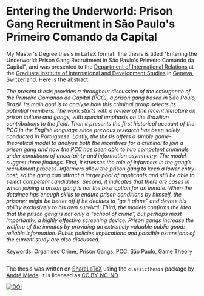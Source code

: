 Entering the Underworld: Prison Gang Recruitment in São Paulo's Primeiro Comando da Capital
====================

My Master's Degree thesis in LaTeX format. The thesis is titled "Entering the Underworld: Prison Gang Recruitment
in São Paulo's Primeiro Comando da Capital", and was presented to the [Department of International Relations](http://graduateinstitute.ch/home/study/academicdepartments/international-relations-politic.html) at the [Graduate Institute of International and Development Studies](http://graduateinstitute.ch/) in [Geneva, Switzerland](http://en.wikipedia.org/wiki/Geneva). Here is the abstract:


*The present thesis provides a throughout discussion of the emergence of the Primeiro Comando da Capital (PCC), a prison gang based in São Paulo, Brazil. Its main goal is to analyse how this criminal group selects its potential members. The work starts with a review of the recent literature on prison culture and gangs, with special emphasis on the Brazilian contributions to the field. Then it presents the first historical account of the PCC in the English language since previous research has been solely conducted in Portuguese. Lastly, the thesis offers a simple game-theoretical model to analyse both the incentives for a criminal to join a prison gang and how the PCC has been able to hire competent criminals under conditions of uncertainty and information asymmetry. The model suggest three findings. First, it stresses the role of informers in the gang’s recruitment process. Informers allow the prison gang to keep a lower entry cost, so the gang can attract a larger pool of applicants and still be able to select competent candidates. Second, it indicates that there are cases in which joining a prison gang is not the best option for an inmate. When the detainee has enough skills to endure prison conditions by himself, the prisoner might be better off if he decides to "go it alone" and devote his ability exclusively to his own survival. Third, the models confirms the idea that the prison gang is not only a "school of crime", but perhaps most importantly, a highly effective screening device. Prison gangs increase the welfare of the inmates by providing an extremely valuable public good: reliable information. Public policies implications and possible extensions of the current study are also discussed.*

Keywords: Organised Crime, Prison Gangs, PCC, São Paulo, Game Theory

---

The thesis was written on [ShareLaTeX](http://www.sharelatex.com) using the `classicthesis` package by [André Miede](http://www.miede.de/#classicthesis). It is licensed as [CC BY-NC-ND](http://creativecommons.org/licenses/by-nc-nd/3.0/us/).

[![DOI](https://zenodo.org/badge/doi/10.5281/zenodo.18216.svg)](http://dx.doi.org/10.5281/zenodo.18216)

